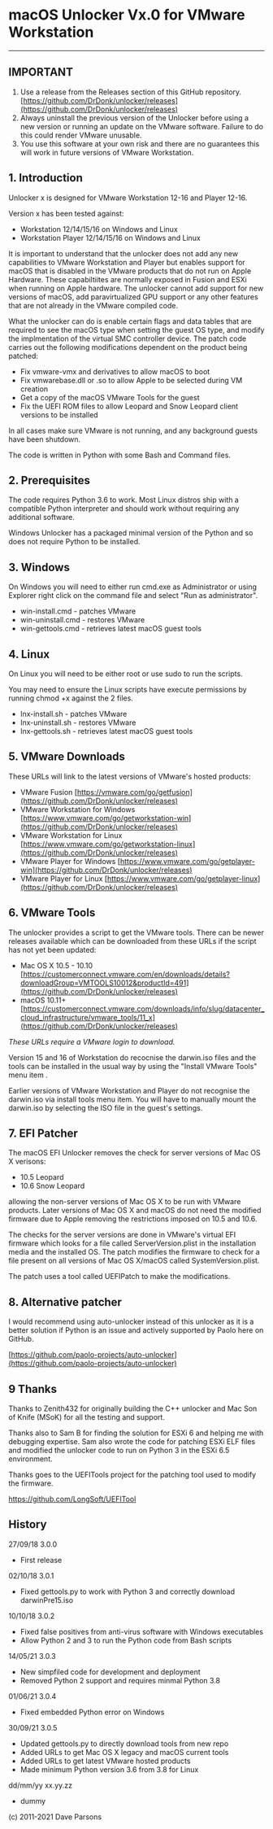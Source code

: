 # macOS Unlocker Vx.0 for VMware Workstation


---
**IMPORTANT**
---
1. Use a release from the Releases section of this GitHub repository. [https://github.com/DrDonk/unlocker/releases](https://github.com/DrDonk/unlocker/releases)
2. Always uninstall the previous version of the Unlocker before using a new version or 
running an update on the VMware software. Failure to do this could render VMware unusable. 
3. You use this software at your own risk and there are no guarantees this will work 
in future versions of VMware Workstation.

## 1. Introduction
Unlocker x is designed for VMware Workstation 12-16 and Player 12-16.

Version x has been tested against:

* Workstation 12/14/15/16 on Windows and Linux
* Workstation Player 12/14/15/16 on Windows and Linux


It is important to understand that the unlocker does not add any new capabilities to VMware Workstation and Player
but enables support for macOS that is disabled in the VMware products that do not run on Apple Hardware. 
These capabiltiites are normally exposed in Fusion and ESXi when running on Apple hardware. The unlocker cannot add 
support for new versions of macOS, add paravirtualized GPU support or any other features that are not already in the
VMware compiled code.

What the unlocker can do is enable certain flags and data tables that are required to see the macOS type when setting 
the guest OS type, and modify the implmentation of the virtual SMC controller device.
The patch code carries out the following modifications dependent on the product
being patched:

* Fix vmware-vmx and derivatives to allow macOS to boot
* Fix vmwarebase.dll or .so to allow Apple to be selected during VM creation
* Get a copy of the macOS VMware Tools for the guest
* Fix the UEFI ROM files to allow Leopard and Snow Leopard client versions to be installed

In all cases make sure VMware is not running, and any background guests have been shutdown.

The code is written in Python with some Bash and Command files.

## 2. Prerequisites
The code requires Python 3.6 to work. Most Linux distros ship with a compatible
Python interpreter and should work without requiring any additional software.

Windows Unlocker has a packaged minimal version of the Python and so does not require Python to be installed.


## 3. Windows
On Windows you will need to either run cmd.exe as Administrator or using
Explorer right click on the command file and select "Run as administrator".

- win-install.cmd   - patches VMware
- win-uninstall.cmd - restores VMware
- win-gettools.cmd  - retrieves latest macOS guest tools

## 4. Linux
On Linux you will need to be either root or use sudo to run the scripts.

You may need to ensure the Linux scripts have execute permissions
by running chmod +x against the 2 files.

- lnx-install.sh   - patches VMware
- lnx-uninstall.sh - restores VMware
- lnx-gettools.sh  - retrieves latest macOS guest tools
   

## 5. VMware Downloads

These URLs will link to the latest versions of VMware's hosted products:

* VMware Fusion [https://vmware.com/go/getfusion](https://github.com/DrDonk/unlocker/releases)
* VMware Workstation for Windows [https://www.vmware.com/go/getworkstation-win](https://github.com/DrDonk/unlocker/releases)
* VMware Workstation for Linux [https://www.vmware.com/go/getworkstation-linux](https://github.com/DrDonk/unlocker/releases)
* VMware Player for Windows [https://www.vmware.com/go/getplayer-win](https://github.com/DrDonk/unlocker/releases)
* VMware Player for Linux [https://www.vmware.com/go/getplayer-linux](https://github.com/DrDonk/unlocker/releases)

## 6. VMware Tools
The unlocker provides a script to get the VMware tools. There can be newer releases available which can be downloaded
from these URLs if the script has not yet been updated:

* Mac OS X 10.5 - 10.10 [https://customerconnect.vmware.com/en/downloads/details?downloadGroup=VMTOOLS10012&productId=491](https://github.com/DrDonk/unlocker/releases)
* macOS 10.11+ [https://customerconnect.vmware.com/downloads/info/slug/datacenter_cloud_infrastructure/vmware_tools/11_x](https://github.com/DrDonk/unlocker/releases)

_These URLs require a VMware login to download._

Version 15 and 16 of Workstation do recocnise the darwin.iso files and the tools can be installed in the usual way by 
using the "Install VMware Tools" menu item .

Earlier versions of VMware Workstation and Player do not recognise the darwin.iso via install tools menu item.
You will have to manually mount the darwin.iso by selecting the ISO file in the guest's settings.

## 7. EFI Patcher
The macOS EFI Unlocker removes the check for server versions of Mac OS X verisons:

* 10.5 Leopard
* 10.6 Snow Leopard

allowing the non-server versions of Mac OS X to be run with VMware products. Later versions of Mac OS X and macOS
do not need the modified firmware due to Apple removing the restrictions imposed on 10.5 and 10.6.

The checks for the server versions are done in VMware's virtual EFI firmware which looks for a file called
ServerVersion.plist in the installation media and the installed OS. The patch modifies the firmware to check
for a file present on all versions of Mac OS X/macOS called SystemVersion.plist.

The patch uses a tool called UEFIPatch to make the modifications.

## 8. Alternative patcher
I would recommend using auto-unlocker instead of this unlocker as it is a better solution if Python is an issue and
actively supported by Paolo here on GitHub.

[https://github.com/paolo-projects/auto-unlocker](https://github.com/paolo-projects/auto-unlocker)

## 9 Thanks
Thanks to Zenith432 for originally building the C++ unlocker and Mac Son of Knife
(MSoK) for all the testing and support.

Thanks also to Sam B for finding the solution for ESXi 6 and helping me with
debugging expertise. Sam also wrote the code for patching ESXi ELF files and
modified the unlocker code to run on Python 3 in the ESXi 6.5 environment.

Thanks goes to the UEFITools project for the patching tool used to modify the firmware.

https://github.com/LongSoft/UEFITool

## History
27/09/18 3.0.0
- First release

02/10/18 3.0.1
- Fixed gettools.py to work with Python 3 and correctly download darwinPre15.iso

10/10/18 3.0.2 
- Fixed false positives from anti-virus software with Windows executables   
- Allow Python 2 and 3 to run the Python code from Bash scripts

14/05/21 3.0.3
- New simpfiled code for development and deployment
- Removed Python 2 support and requires minmal Python 3.8

01/06/21 3.0.4
- Fixed embedded Python error on Windows

30/09/21 3.0.5
- Updated gettools.py to directly download tools from new repo
- Added URLs to get Mac OS X legacy and macOS current tools
- Added URLs to get latest VMware hosted products
- Made minimum Python version 3.6 from 3.8 for Linux

dd/mm/yy xx.yy.zz
- dummy

(c) 2011-2021 Dave Parsons

